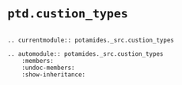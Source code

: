 # `ptd.custion_types`

```{eval-rst}

.. currentmodule:: potamides._src.custion_types

.. automodule:: potamides._src.custion_types
    :members:
    :undoc-members:
    :show-inheritance:

```
